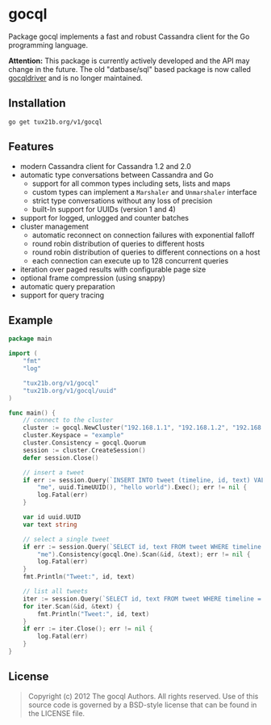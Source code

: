 gocql
=====

Package gocql implements a fast and robust Cassandra client for the
Go programming language.

**Attention:** This package is currently actively developed and the API may
change in the future. The old "datbase/sql" based package is now called
[gocqldriver](https://github.com/tux21b/gocqldriver) and is no longer
maintained.

Installation
------------

    go get tux21b.org/v1/gocql


Features
--------

* modern Cassandra client for Cassandra 1.2 and 2.0
* automatic type conversations between Cassandra and Go
  * support for all common types including sets, lists and maps
  * custom types can implement a `Marshaler` and `Unmarshaler` interface
  * strict type conversations without any loss of precision
  * built-In support for UUIDs (version 1 and 4)
* support for logged, unlogged and counter batches
* cluster management
  * automatic reconnect on connection failures with exponential falloff
  * round robin distribution of queries to different hosts
  * round robin distribution of queries to different connections on a host
  * each connection can execute up to 128 concurrent queries
* iteration over paged results with configurable page size
* optional frame compression (using snappy)
* automatic query preparation
* support for query tracing

Example
-------

```go
package main

import (
	"fmt"
	"log"

	"tux21b.org/v1/gocql"
	"tux21b.org/v1/gocql/uuid"
)

func main() {
	// connect to the cluster
	cluster := gocql.NewCluster("192.168.1.1", "192.168.1.2", "192.168.1.3")
	cluster.Keyspace = "example"
	cluster.Consistency = gocql.Quorum
	session := cluster.CreateSession()
	defer session.Close()

	// insert a tweet
	if err := session.Query(`INSERT INTO tweet (timeline, id, text) VALUES (?, ?, ?)`,
		"me", uuid.TimeUUID(), "hello world").Exec(); err != nil {
		log.Fatal(err)
	}

	var id uuid.UUID
	var text string

	// select a single tweet
	if err := session.Query(`SELECT id, text FROM tweet WHERE timeline = ? LIMIT 1`,
		"me").Consistency(gocql.One).Scan(&id, &text); err != nil {
		log.Fatal(err)
	}
	fmt.Println("Tweet:", id, text)

	// list all tweets
	iter := session.Query(`SELECT id, text FROM tweet WHERE timeline = ?`, "me").Iter()
	for iter.Scan(&id, &text) {
		fmt.Println("Tweet:", id, text)
	}
	if err := iter.Close(); err != nil {
		log.Fatal(err)
	}
}
```

License
-------

> Copyright (c) 2012 The gocql Authors. All rights reserved.
> Use of this source code is governed by a BSD-style
> license that can be found in the LICENSE file.
